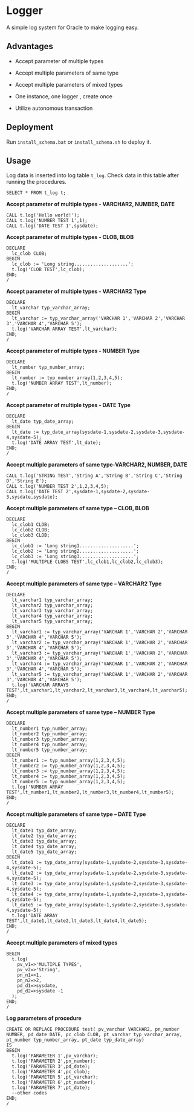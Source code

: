 # Logger

A simple log system for Oracle to make logging easy.

## Advantages

- Accept parameter of multiple types

- Accept multiple parameters of same type

- Accept multiple parameters of mixed types

- One instance, one logger , create once
- Utilize autonomous transaction

## Deployment

Run `install_schema.bat` or `install_schema.sh` to deploy it.

## Usage

Log data is inserted into log table `t_log`. Check data in this table after running the procedures.

```
SELECT * FROM t_log t;
```

**Accept parameter of multiple types - VARCHAR2, NUMBER, DATE**

```
CALL t.log('Hello world!');
CALL t.log('NUMBER TEST 1',1);
CALL t.log('DATE TEST 1',sysdate);
```

**Accept parameter of multiple types - CLOB, BLOB**

```
DECLARE
  lc_clob CLOB;
BEGIN
  lc_clob := 'Long string....................';
  t.log('CLOB TEST',lc_clob);
END;
/
```

**Accept parameter of multiple types - VARCHAR2 Type**

```
DECLARE
  lt_varchar typ_varchar_array;
BEGIN
  lt_varchar := typ_varchar_array('VARCHAR 1','VARCHAR 2','VARCHAR 3','VARCHAR 4','VARCHAR 5');
  t.log('VARCHAR ARRAY TEST',lt_varchar);
END;
/
```

**Accept parameter of multiple types - NUMBER Type**

```
DECLARE
  lt_number typ_number_array;
BEGIN
  lt_number := typ_number_array(1,2,3,4,5);
  t.log('NUMBER ARRAY TEST',lt_number);
END;
/
```

**Accept parameter of multiple types - DATE Type**

```
DECLARE
  lt_date typ_date_array;
BEGIN
  lt_date := typ_date_array(sysdate-1,sysdate-2,sysdate-3,sysdate-4,sysdate-5);
  t.log('DATE ARRAY TEST',lt_date);
END;
/
```

**Accept multiple parameters of same type-VARCHAR2, NUMBER, DATE**

```
CALL t.log('STRING TEST','String A','String B','String C','String D','String E');
CALL t.log('NUMBER TEST 2',1,2,3,4,5);
CALL t.log('DATE TEST 2',sysdate-1,sysdate-2,sysdate-3,sysdate,sysdate);
```

**Accept multiple parameters of same type – CLOB, BLOB**

```
DECLARE
  lc_clob1 CLOB;
  lc_clob2 CLOB;
  lc_clob3 CLOB;
BEGIN
  lc_clob1 := 'Long string1....................';
  lc_clob2 := 'Long string2....................';
  lc_clob3 := 'Long string3....................';
  t.log('MULTIPLE CLOBS TEST',lc_clob1,lc_clob2,lc_clob3);
END;
/
```

**Accept multiple parameters of same type – VARCHAR2 Type**

```
DECLARE
  lt_varchar1 typ_varchar_array;
  lt_varchar2 typ_varchar_array;
  lt_varchar3 typ_varchar_array;
  lt_varchar4 typ_varchar_array;
  lt_varchar5 typ_varchar_array;
BEGIN
  lt_varchar1 := typ_varchar_array('VARCHAR 1','VARCHAR 2','VARCHAR 3','VARCHAR 4','VARCHAR 5');
  lt_varchar2 := typ_varchar_array('VARCHAR 1','VARCHAR 2','VARCHAR 3','VARCHAR 4','VARCHAR 5');
  lt_varchar3 := typ_varchar_array('VARCHAR 1','VARCHAR 2','VARCHAR 3','VARCHAR 4','VARCHAR 5');
  lt_varchar4 := typ_varchar_array('VARCHAR 1','VARCHAR 2','VARCHAR 3','VARCHAR 4','VARCHAR 5');
  lt_varchar5 := typ_varchar_array('VARCHAR 1','VARCHAR 2','VARCHAR 3','VARCHAR 4','VARCHAR 5');
  t.log('VARCHAR ARRAYS TEST',lt_varchar1,lt_varchar2,lt_varchar3,lt_varchar4,lt_varchar5);
END;
/
```

**Accept multiple parameters of same type – NUMBER Type**

```
DECLARE
  lt_number1 typ_number_array;
  lt_number2 typ_number_array;
  lt_number3 typ_number_array;
  lt_number4 typ_number_array;
  lt_number5 typ_number_array;
BEGIN
  lt_number1 := typ_number_array(1,2,3,4,5);
  lt_number2 := typ_number_array(1,2,3,4,5);
  lt_number3 := typ_number_array(1,2,3,4,5);
  lt_number4 := typ_number_array(1,2,3,4,5);
  lt_number5 := typ_number_array(1,2,3,4,5);
  t.log('NUMBER ARRAY TEST',lt_number1,lt_number2,lt_number3,lt_number4,lt_number5);
END;
/
```

**Accept multiple parameters of same type – DATE Type**

```
DECLARE
  lt_date1 typ_date_array;
  lt_date2 typ_date_array;
  lt_date3 typ_date_array;
  lt_date4 typ_date_array;
  lt_date5 typ_date_array;
BEGIN
  lt_date1 := typ_date_array(sysdate-1,sysdate-2,sysdate-3,sysdate-4,sysdate-5);
  lt_date2 := typ_date_array(sysdate-1,sysdate-2,sysdate-3,sysdate-4,sysdate-5);
  lt_date3 := typ_date_array(sysdate-1,sysdate-2,sysdate-3,sysdate-4,sysdate-5);
  lt_date4 := typ_date_array(sysdate-1,sysdate-2,sysdate-3,sysdate-4,sysdate-5);
  lt_date5 := typ_date_array(sysdate-1,sysdate-2,sysdate-3,sysdate-4,sysdate-5);
  t.log('DATE ARRAY TEST',lt_date1,lt_date2,lt_date3,lt_date4,lt_date5);
END;
/
```

**Accept multiple parameters of mixed types**

```
BEGIN
  t.log(
    pv_v1=>'MULTIPLE TYPES',
    pv_v2=>'String',
    pn_n1=>1,
    pn_n2=>2,
    pd_d1=>sysdate,
    pd_d2=>sysdate -1
  );
END;
/
```

**Log parameters of procedure**

```
CREATE OR REPLACE PROCEDURE test( pv_varchar VARCHAR2, pn_number NUMBER, pd_date DATE, pc_clob CLOB, pt_varchar typ_varchar_array, pt_number typ_number_array, pt_date typ_date_array)
IS
BEGIN
  t.log('PARAMETER 1',pv_varchar);
  t.log('PARAMETER 2',pn_number);
  t.log('PARAMETER 3',pd_date);
  t.log('PARAMETER 4',pc_clob);
  t.log('PARAMETER 5',pt_varchar);
  t.log('PARAMETER 6',pt_number);
  t.log('PARAMETER 7',pt_date);
  --other codes
END;
/
```
